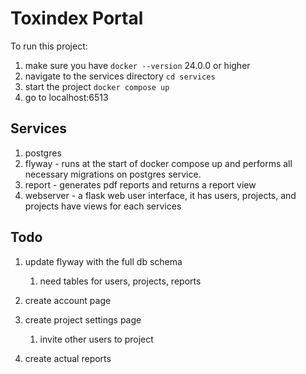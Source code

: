 # Toxindex Portal

To run this project:

1. make sure you have `docker --version` 24.0.0 or higher
2. navigate to the services directory `cd services`
3. start the project `docker compose up`
4. go to localhost:6513

## Services
1. postgres
2. flyway - runs at the start of docker compose up and performs all necessary migrations on postgres service.
3. report - generates pdf reports and returns a report view
4. webserver - a flask web user interface, it has users, projects, and projects have views for each services

## Todo

1. update flyway with the full db schema
    1. need tables for users, projects, reports

2. create account page

3. create project settings page 
    1. invite other users to project

4. create actual reports
